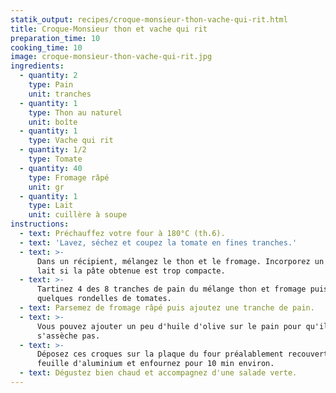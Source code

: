 ```yaml
---
statik_output: recipes/croque-monsieur-thon-vache-qui-rit.html
title: Croque-Monsieur thon et vache qui rit
preparation_time: 10
cooking_time: 10
image: croque-monsieur-thon-vache-qui-rit.jpg
ingredients:
  - quantity: 2
    type: Pain
    unit: tranches
  - quantity: 1
    type: Thon au naturel
    unit: boîte
  - quantity: 1
    type: Vache qui rit
  - quantity: 1/2
    type: Tomate
  - quantity: 40
    type: Fromage râpé
    unit: gr
  - quantity: 1
    type: Lait
    unit: cuillère à soupe
instructions:
  - text: Préchauffez votre four à 180°C (th.6).
  - text: 'Lavez, séchez et coupez la tomate en fines tranches.'
  - text: >-
      Dans un récipient, mélangez le thon et le fromage. Incorporez un peu de
      lait si la pâte obtenue est trop compacte.
  - text: >-
      Tartinez 4 des 8 tranches de pain du mélange thon et fromage puis déposez
      quelques rondelles de tomates.
  - text: Parsemez de fromage râpé puis ajoutez une tranche de pain.
  - text: >-
      Vous pouvez ajouter un peu d'huile d'olive sur le pain pour qu'il ne
      s'assèche pas.
  - text: >-
      Déposez ces croques sur la plaque du four préalablement recouverte d'une
      feuille d'aluminium et enfournez pour 10 min environ.
  - text: Dégustez bien chaud et accompagnez d'une salade verte.
---
```


